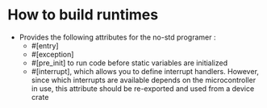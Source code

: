 # How to build runtimes

- Provides the following attributes for the no-std programer : 
  - #[entry] 
  - #[exception]
  - #[pre_init] to run code before static variables are initialized
  - #[interrupt], which allows you to define interrupt handlers. However, since which interrupts are available depends on the microcontroller in use, this attribute should be re-exported and used from a device crate
